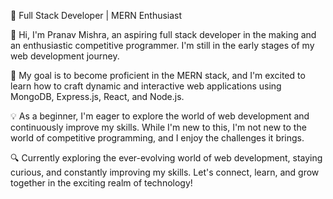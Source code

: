 🚀 Full Stack Developer | MERN Enthusiast

👋 Hi, I'm Pranav Mishra, an aspiring full stack developer in the making and an enthusiastic competitive programmer. I'm still in the early stages of my web development journey.

🚀 My goal is to become proficient in the MERN stack, and I'm excited to learn how to craft dynamic and interactive web applications using MongoDB, Express.js, React, and Node.js.

💡 As a beginner, I'm eager to explore the world of web development and continuously improve my skills. While I'm new to this, I'm not new to the world of competitive programming, and I enjoy the challenges it brings.

🔍 Currently exploring the ever-evolving world of web development, staying curious, and constantly improving my skills. Let's connect, learn, and grow together in the exciting realm of technology!




